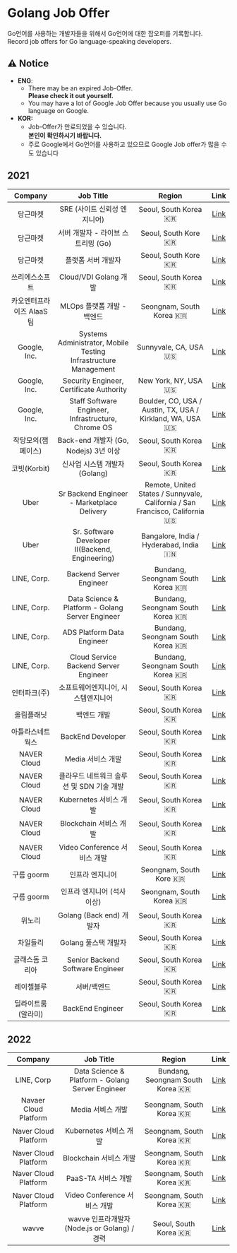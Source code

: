 # Golang Job Offer
Go언어를 사용하는 개발자들을 위해서 Go언어에 대한 잡오퍼를 기록합니다.  
Record job offers for Go language-speaking developers.

## ⚠️ Notice
- **ENG**: 
  - There may be an expired Job-Offer.  
  **Please check it out yourself.**
  - You may have a lot of Google Job Offer because you usually use Go language on Google.
- **KOR:**
  -  Job-Offer가 만료되었을 수 있습니다.  
  **본인이 확인하시기 바랍니다.**
  - 주로 Google에서 Go언어를 사용하고 있으므로 Google Job offer가 많을 수도 있습니다

## 2021
|Company|Job Title|Region|Link|
|:----:|:----------------------------:|:--------------:|:--------------:|
|당근마켓|SRE (사이트 신뢰성 엔지니어)|Seoul, South Korea 🇰🇷|[Link](https://team.daangn.com/jobs/4473170003/)| 
|당근마켓|서버 개발자 - 라이브 스트리밍 (Go)|Seoul, South Kore 🇰🇷|[Link](https://team.daangn.com/jobs/4708639003/)|
|당근마켓|플랫폼 서버 개발자|Seoul, South Kore 🇰🇷|[Link](https://team.daangn.com/jobs/4300800003/)|
|쓰리에스소프트|Cloud/VDI Golang 개발|Seoul, South Korea 🇰🇷|[Link](https://programmers.co.kr/job_positions/5801?fbclid=IwAR1oi6HFJU1c40D8lV6b5zZlxAX0lXmfOn6V9ybmASWkpaMtPv-ydmeWOP4)|
|카오엔터프라이즈 AlaaS팀|MLOps 플랫폼 개발 - 백엔드|Seongnam, South Korea 🇰🇷| [Link](https://careers.kakaoenterprise.com/job/%EA%B2%BD%EA%B8%B0%EB%8F%84-AI-Lab-MLOps-%ED%94%8C%EB%9E%AB%ED%8F%BC-%EA%B0%9C%EB%B0%9C-%28%EB%B0%B1%EC%97%94%EB%93%9C%ED%94%84%EB%A1%A0%ED%8A%B8%EC%97%94%EB%93%9C%29-%EA%B2%BD%EA%B8%B0%EB%8F%84/6518844/)|
|Google, Inc.| Systems Administrator, Mobile Testing Infrastructure Management | Sunnyvale, CA, USA 🇺🇸 | [Link](https://careers.google.com/jobs/results/86555199058911942/)|
|Google, Inc.| Security Engineer, Certificate Authority|New York, NY, USA 🇺🇸 | [Link](https://careers.google.com/jobs/results/138583168685875910/)|
|Google, Inc.| Staff Software Engineer, Infrastructure, Chrome OS | Boulder, CO, USA / Austin, TX, USA / Kirkland, WA, USA 🇺🇸| [Link](https://careers.google.com/jobs/results/87507325058720454/)
| 작당모의(잼페이스) | Back-end 개발자 (Go, Nodejs) 3년 이상 | Seoul, South Korea 🇰🇷| [Link](https://www.wanted.co.kr/wd/38552) |
| 코빗(Korbit) | 신사업 시스템 개발자 (Golang) | Seoul, South Korea 🇰🇷 | [Link](https://www.wanted.co.kr/wd/81610) |
| Uber | Sr Backend Engineer - Marketplace Delivery | Remote, United States / Sunnyvale, California / San Francisco, California 🇺🇸 | [Link](https://www.uber.com/global/ko/careers/list/105446/)|
| Uber | Sr. Software Developer II(Backend, Engineering) | Bangalore, India / Hyderabad, India 🇮🇳| [Link](https://www.uber.com/global/ko/careers/list/110030/)
| LINE, Corp. | Backend Server Engineer | Bundang, Seongnam South Korea 🇰🇷 | [Link](https://careers.linecorp.com/ko/jobs/366)|
| LINE, Corp. | Data Science & Platform - Golang Server Engineer | Bundang, Seongnam South Korea 🇰🇷 | [Link](https://careers.linecorp.com/ko/jobs/956)|
| LINE, Corp. | ADS Platform Data Engineer | Bundang, Seongnam South Korea 🇰🇷 | [Link](https://careers.linecorp.com/ko/jobs/407) |
| LINE, Corp. | Cloud Service Backend Server Engineer | Bundang, Seongnam South Korea 🇰🇷 | [Link](https://careers.linecorp.com/ko/jobs/879)|
| 인터파크(주) | 소프트웨어엔지니어, 시스템엔지니어 | Seoul, South Korea 🇰🇷 | [Link](https://www.jobplanet.co.kr/companies/57834/job_postings/1211604/golang-%EA%B0%9C%EB%B0%9C/%EC%9D%B8%ED%84%B0%ED%8C%8C%ED%81%AC?utm_campaign=google_jobs_apply&utm_source=google_jobs_apply&utm_medium=organic)|
| 올림플래닛 | 백엔드 개발 | Seoul, South Korea 🇰🇷 | [Link](https://school.programmers.co.kr/job_positions/4956) |
| 아틀라스네트웍스 | BackEnd Developer | Seoul, South Korea 🇰🇷 | [Link](https://www.wanted.co.kr/wd/72912) |
| NAVER Cloud | Media 서비스 개발 | Seoul, South Korea 🇰🇷 | [Link](https://recruit.navercorp.com/naver/job/detail/developer?annoId=20006569) | 
| NAVER Cloud | 클라우드 네트워크 솔루션 및 SDN 기술 개발 | Seoul, South Korea 🇰🇷 | [Link](https://recruit.navercorp.com/naver/job/detail/developer?annoId=20005396) |
| NAVER Cloud | Kubernetes 서비스 개발 | Seoul, South Korea 🇰🇷 | [Link](https://recruit.navercorp.com/naver/job/detail/developer?annoId=20005396) | 
| NAVER Cloud | Blockchain 서비스 개발 | Seoul, South Korea 🇰🇷 | [Link](https://recruit.navercorp.com/naver/job/detail/developer?annoId=20005405) |
| NAVER Cloud | Video Conference 서비스 개발 | Seoul, South Korea 🇰🇷 | [Link](https://recruit.navercorp.com/naver/job/detail/developer?annoId=20005416) |
| 구름 goorm | 인프라 엔지니어 | Seongnam, South Kore 🇰🇷 | [Link](https://www.rocketpunch.com/jobs/84164/%EC%9D%B8%ED%94%84%EB%9D%BC-%EC%97%94%EC%A7%80%EB%8B%88%EC%96%B4) |
| 구름 goorm | 인프라 엔지니어 (석사 이상) | Seongnam, South Korea 🇰🇷| [Link](https://www.rocketpunch.com/jobs/79846/%EC%9D%B8%ED%94%84%EB%9D%BC-%EC%97%94%EC%A7%80%EB%8B%88%EC%96%B4-%EC%84%9D%EC%82%AC-%EC%9D%B4%EC%83%81)|
| 위노리 | Golang (Back end) 개발자 | Seoul, South Korea 🇰🇷 | [Link](https://www.rocketpunch.com/jobs/114379/react-react-native-%ED%94%84%EB%A1%A0%ED%8A%B8%EC%97%94%EB%93%9Cfront-end-Nodejs-Golang-Back-end-%EA%B0%9C%EB%B0%9C%EC%9E%90-%EA%B5%AC%EC%9D%B8) |
| 차일들리 | Golang 풀스택 개발자 | Seoul, South Korea 🇰🇷 | [Link](https://www.rocketpunch.com/jobs/109776/Vue-NodejsGolang-%ED%92%80%EC%8A%A4%ED%83%9D-%EA%B0%9C%EB%B0%9C%EC%9E%90%EA%B2%BD%EB%A0%A5-%EB%B0%8F-%EA%B3%A0%EC%9A%A9%ED%98%95%ED%83%9C-%EB%AC%B4%EA%B4%80%EC%9D%B8%ED%84%B4%EC%8B%A0%EC%9E%85%EA%B2%BD%EB%A0%A5%EC%9E%AC%ED%83%9D%EA%B7%BC%EB%AC%B4-%EB%B0%8F-%EC%A0%95%EA%B7%9C%EC%A7%81-%EC%A0%84%ED%99%98-%EA%B0%80%EB%8A%A512%EC%9D%B8%EC%8B%A4-%EC%A0%9C%EA%B3%B5%EA%B3%B5%EB%B6%80%EC%8B%9C%EA%B0%84-%EC%A0%9C%EA%B3%B5) | 
| 글래스돔 코리아 | Senior Backend Software Engineer | Seoul, South Korea 🇰🇷 | [Link](https://www.rocketpunch.com/jobs/115065/%EC%8B%A4%EB%A6%AC%EC%BD%98%EB%B0%B8%EB%A6%AC-%EC%8A%A4%ED%83%80%ED%8A%B8%EC%97%85-%EA%B8%80%EB%9E%98%EC%8A%A4%EB%8F%94-Senior-Backend-Software-Engineer-%EA%B2%BD%EB%A0%A5) | 
| 레이첼블루 | 서버/백엔드 | Seoul, South Korea 🇰🇷| [Link](https://www.rocketpunch.com/jobs/100878/%EC%84%9C%EB%B2%84%EB%B0%B1%EC%97%94%EB%93%9C) |
| 딜라이트룸 (알라미) | BackEnd Engineer | Seoul, South Korea 🇰🇷 | [Link](https://www.rocketpunch.com/jobs/90608/Backend-Engineer)|

## 2022
|Company|Job Title|Region|Link|
|:----:|:----------------------------:|:--------------:|:--------------:|
|LINE, Corp|Data Science & Platform - Golang Server Engineer | Bundang, Seongnam South Korea 🇰🇷 | [Link](https://careers.linecorp.com/ko/jobs/956) |
| Navaer Cloud Platform | Media 서비스 개발 | Seongnam, South Korea 🇰🇷  | [Link](https://recruit.navercloudcorp.com/navercloud/job/detail/developer?annoId=20006569&classId=&jobId=&entTypeCd=&searchTxt=) |
| Naver Cloud Platform | Kubernetes 서비스 개발 | Seongnam, South Korea 🇰🇷 | [Link](https://recruit.navercloudcorp.com/navercloud/job/detail/developer?annoId=20005404) | 
| Naver Cloud Platform | Blockchain 서비스 개발 | Seongnam, South Korea 🇰🇷 | [Link](https://recruit.navercloudcorp.com/navercloud/job/detail/developer?annoId=20005405) |
| Naver Cloud Platform | PaaS-TA 서비스 개발 | Seongnam, South Korea 🇰🇷 | [Link](https://recruit.navercloudcorp.com/navercloud/job/detail/developer?annoId=20005403) | 
| Naver Cloud Platform | Video Conference 서비스 개발 | Seongnam, South Korea 🇰🇷 | [Link](https://recruit.navercloudcorp.com/navercloud/job/detail/developer?annoId=20005416) |
| wavve | wavve 인프라개발자 (Node.js or Golang) / 경력 | Seoul, South Korea 🇰🇷 |[Link](https://www.teamblind.com/kr/jobs/개발-UvATJXrv?utm_campaign=google_jobs_apply&utm_source=google_jobs_apply&utm_medium=organic)|
